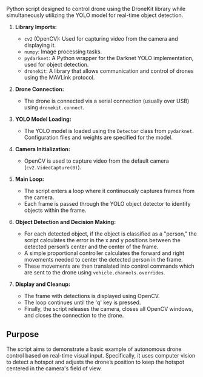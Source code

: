 Python script designed to control drone using the DroneKit library while simultaneously utilizing the YOLO model for real-time object detection.

1. **Library Imports:**
    - `cv2` (OpenCV): Used for capturing video from the camera and displaying it.
    - `numpy`: Image processing tasks.
    - `pydarknet`: A Python wrapper for the Darknet YOLO implementation, used for object detection.
    - `dronekit`: A library that allows communication and control of drones using the MAVLink protocol.

2. **Drone Connection:**
    - The drone is connected via a serial connection (usually over USB) using `dronekit.connect`.

3. **YOLO Model Loading:**
    - The YOLO model is loaded using the `Detector` class from `pydarknet`. Configuration files and weights are specified for the model.

4. **Camera Initialization:**
    - OpenCV is used to capture video from the default camera (`cv2.VideoCapture(0)`).

5. **Main Loop:**
    - The script enters a loop where it continuously captures frames from the camera.
    - Each frame is passed through the YOLO object detector to identify objects within the frame.

6. **Object Detection and Decision Making:**
    - For each detected object, if the object is classified as a "person," the script calculates the error in the x and y positions between the detected person’s center and the center of the frame.
    - A simple proportional controller calculates the forward and right movements needed to center the detected person in the frame.
    - These movements are then translated into control commands which are sent to the drone using `vehicle.channels.overrides`.

7. **Display and Cleanup:**
    - The frame with detections is displayed using OpenCV.
    - The loop continues until the 'q' key is pressed.
    - Finally, the script releases the camera, closes all OpenCV windows, and closes the connection to the drone.

## Purpose

The script aims to demonstrate a basic example of autonomous drone control based on real-time visual input. Specifically, it uses computer vision to detect a hotspot and adjusts the drone’s position to keep the hotspot centered in the camera's field of view.
